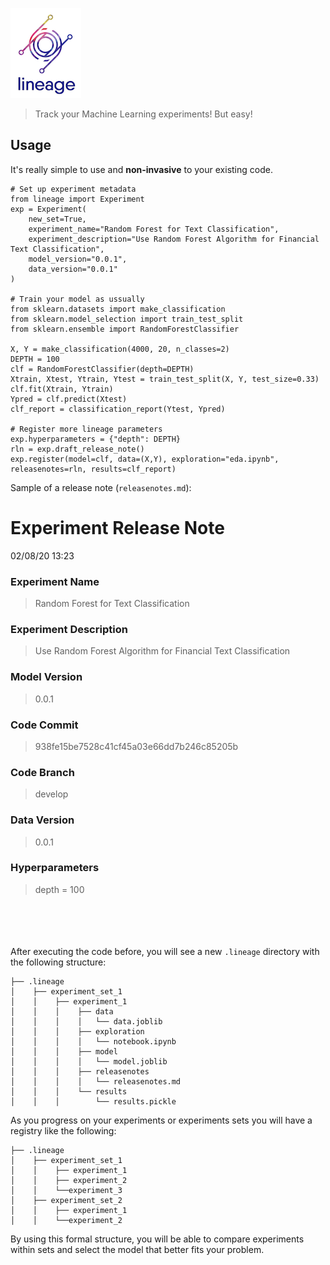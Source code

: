 ![alt text](docs/logo.png)

>Track your Machine Learning experiments! But easy!

## <b>Usage</b>

It's really simple to use and **non-invasive** to your existing code.
```
# Set up experiment metadata
from lineage import Experiment
exp = Experiment(
    new_set=True,
    experiment_name="Random Forest for Text Classification",
    experiment_description="Use Random Forest Algorithm for Financial Text Classification",
    model_version="0.0.1",
    data_version="0.0.1"
)

# Train your model as ussually
from sklearn.datasets import make_classification
from sklearn.model_selection import train_test_split
from sklearn.ensemble import RandomForestClassifier

X, Y = make_classification(4000, 20, n_classes=2)
DEPTH = 100
clf = RandomForestClassifier(depth=DEPTH)
Xtrain, Xtest, Ytrain, Ytest = train_test_split(X, Y, test_size=0.33)
clf.fit(Xtrain, Ytrain)
Ypred = clf.predict(Xtest)
clf_report = classification_report(Ytest, Ypred)

# Register more lineage parameters
exp.hyperparameters = {"depth": DEPTH}
rln = exp.draft_release_note()
exp.register(model=clf, data=(X,Y), exploration="eda.ipynb", releasenotes=rln, results=clf_report)
```

Sample of a release note (`releasenotes.md`):

# Experiment Release Note
02/08/20 13:23

### Experiment Name
>Random Forest for Text Classification

### Experiment Description
>Use Random Forest Algorithm for Financial Text Classification

### Model Version
>0.0.1

### Code Commit
>938fe15be7528c41cf45a03e66dd7b246c85205b

### Code Branch
>develop

### Data Version
>0.0.1

### Hyperparameters
> depth = 100

<br></br>
<br></br>
After executing the code before, you will see a new `.lineage` directory with the following structure:
```
├── .lineage
│    ├── experiment_set_1
│    │    ├── experiment_1
│    │    │    ├── data
│    │    │    │   └── data.joblib
│    │    │    ├── exploration
│    │    │    │   └── notebook.ipynb
│    │    │    ├── model
│    │    │    │   └── model.joblib
│    │    │    ├── releasenotes
│    │    │    │   └── releasenotes.md
│    │    │    └── results
│    │    │        └── results.pickle
```

As you progress on your experiments or experiments sets you will have a registry like the following:

```
├── .lineage
│    ├── experiment_set_1
│    │    ├── experiment_1
│    │    ├── experiment_2
│    │    └──experiment_3
│    ├── experiment_set_2
│    │    ├── experiment_1
│    │    └──experiment_2
```

By using this formal structure, you will be able to compare experiments within sets and select the model that better fits your problem.